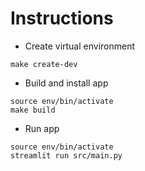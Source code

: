 # Instructions

- Create virtual environment

`make create-dev`

- Build and install app

```shell
source env/bin/activate
make build
```

- Run app

```shell
source env/bin/activate
streamlit run src/main.py
```

<!-- # Project Name

> Project description one-liner

## About

High-level overview of the project

## How to Install

Describe what platform this code is meant to run on

### Dependencies

List of dependencies

### Installation steps

Steps describing how to install the software

## How to Run

Instructions on how to run the software -->
